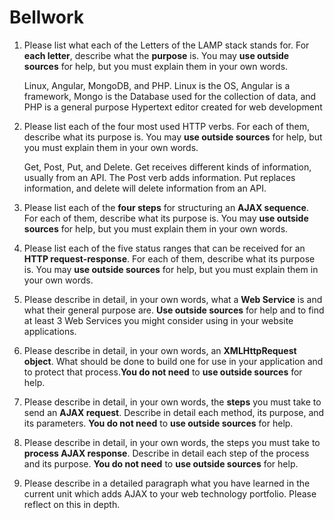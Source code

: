 # Bellwork
1. Please list what each of the Letters of the LAMP stack stands for. 
   For **each letter**, describe what the **purpose** is. 
   You may **use outside sources** for help, but you must explain them in your own words.

   Linux, Angular, MongoDB, and PHP. Linux is the OS, Angular is a framework, Mongo is the Database used for the collection of data, and PHP is a general purpose Hypertext editor created for web development

2. Please list each of the four most used HTTP verbs. 
   For each of them, describe what its purpose is. 
   You may **use outside sources** for help, but you must explain them in your own words.

   Get, Post, Put, and Delete. Get receives different kinds of information, usually from an API. The Post verb adds information. Put replaces information, and delete will delete information from an API.

3. 
   Please list each of the **four steps** for structuring an **AJAX sequence**.
   For each of them, describe what its purpose is.
   You may **use outside sources** for help, but you must explain them in your own words.



4. 
   Please list each of the five status ranges that can be received for an **HTTP request-response**.
   For each of them, describe what its purpose is.
   You may **use outside sources** for help, but you must explain them in your own words.



5. 
   Please describe in detail, in your own words, what a **Web Service** is and what their general purpose are.
   **Use outside sources** for help and to find at least 3 Web Services you might consider using in your website applications.




6. Please describe in detail, in your own words, an **XMLHttpRequest object**.
   What should be done to build one for use in your application and to protect that process.**You do not need** to **use outside sources** for help.





7. 
   Please describe in detail, in your own words, the **steps** you must take to send an **AJAX request**.
   Describe in detail each method, its purpose, and its parameters.
   **You do not need** to **use outside sources** for help.




8. 
   Please describe in detail, in your own words, the steps you must take to **process AJAX response**.
   Describe in detail each step of the process and its purpose.
   **You do not need** to **use outside sources** for help.




9.  
    Please describe in a detailed paragraph what you have learned in the current unit which adds AJAX to your web technology portfolio. 
    Please reflect on this in depth.



